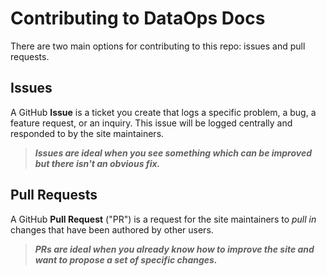 # Contributing to DataOps Docs

There are two main options for contributing to this repo: issues and pull requests.

## Issues

A GitHub **Issue** is a ticket you create that logs a specific problem, a bug, a feature request, or an inquiry. This issue will be logged centrally and responded to by the site maintainers.

> _**Issues are ideal when you see something which can be improved but there isn't an obvious fix.**_

## Pull Requests

A GitHub **Pull Request** ("PR") is a request for the site maintainers to _pull in_ changes that have been authored by other users.

> _**PRs are ideal when you already know how to improve the site and want to propose a set of specific changes.**_

